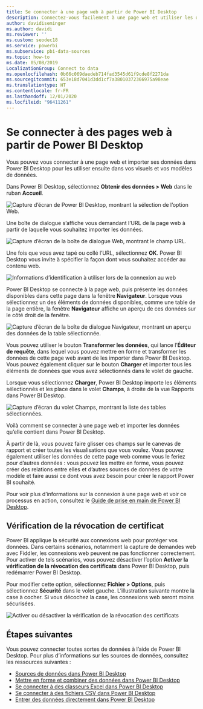 ```yaml
---
title: Se connecter à une page web à partir de Power BI Desktop
description: Connectez-vous facilement à une page web et utiliser les données de cette page dans Power BI Desktop
author: davidiseminger
ms.author: davidi
ms.reviewer: ''
ms.custom: seodec18
ms.service: powerbi
ms.subservice: pbi-data-sources
ms.topic: how-to
ms.date: 05/08/2019
LocalizationGroup: Connect to data
ms.openlocfilehash: 0b66c069daedeb714fad3545d61f9cde8f2271da
ms.sourcegitcommit: 653e18d7041d3dd1cf7a38010372366975a98eae
ms.translationtype: HT
ms.contentlocale: fr-FR
ms.lasthandoff: 12/01/2020
ms.locfileid: "96411261"
---
```

# <a name="connect-to-webpages-from-power-bi-desktop"></a>Se connecter à des pages web à partir de Power BI Desktop

Vous pouvez vous connecter à une page web et importer ses données dans Power BI Desktop pour les utiliser ensuite dans vos visuels et vos modèles de données.

Dans Power BI Desktop, sélectionnez **Obtenir des données > Web** dans le ruban **Accueil**.

![Capture d’écran de Power BI Desktop, montrant la sélection de l’option Web.](media/desktop-connect-to-web/connect-to-web-01.png)

Une boîte de dialogue s’affiche vous demandant l’URL de la page web à partir de laquelle vous souhaitez importer les données.

![Capture d’écran de la boîte de dialogue Web, montrant le champ URL.](media/desktop-connect-to-web/connect-to-web-02.png)

Une fois que vous avez tapé ou collé l’URL, sélectionnez **OK**. Power BI Desktop vous invite à spécifier la façon dont vous souhaitez accéder au contenu web.

![Informations d’identification à utiliser lors de la connexion au web](media/desktop-connect-to-web/connect-to-web-03.png)

Power BI Desktop se connecte à la page web, puis présente les données disponibles dans cette page dans la fenêtre **Navigateur**. Lorsque vous sélectionnez un des éléments de données disponibles, comme une table de la page entière, la fenêtre **Navigateur** affiche un aperçu de ces données sur le côté droit de la fenêtre.

![Capture d’écran de la boîte de dialogue Navigateur, montrant un aperçu des données de la table sélectionnée.](media/desktop-connect-to-web/connect-to-web-04.png)

Vous pouvez utiliser le bouton **Transformer les données**, qui lance l’**Éditeur de requête**, dans lequel vous pouvez mettre en forme et transformer les données de cette page web avant de les importer dans Power BI Desktop. Vous pouvez également cliquer sur le bouton **Charger** et importer tous les éléments de données que vous avez sélectionnés dans le volet de gauche.

Lorsque vous sélectionnez **Charger**, Power BI Desktop importe les éléments sélectionnés et les place dans le volet **Champs**, à droite de la vue Rapports dans Power BI Desktop.

![Capture d’écran du volet Champs, montrant la liste des tables sélectionnées.](media/desktop-connect-to-web/connect-to-web-05.png)

Voilà comment se connecter à une page web et importer les données qu’elle contient dans Power BI Desktop.

À partir de là, vous pouvez faire glisser ces champs sur le canevas de rapport et créer toutes les visualisations que vous voulez. Vous pouvez également utiliser les données de cette page web comme vous le feriez pour d’autres données : vous pouvez les mettre en forme, vous pouvez créer des relations entre elles et d’autres sources de données de votre modèle et faire aussi ce dont vous avez besoin pour créer le rapport Power BI souhaité.

Pour voir plus d’informations sur la connexion à une page web et voir ce processus en action, consultez le [Guide de prise en main de Power BI Desktop](../fundamentals/desktop-getting-started.md).

## <a name="certificate-revocation-check"></a>Vérification de la révocation de certificat

Power BI applique la sécurité aux connexions web pour protéger vos données. Dans certains scénarios, notamment la capture de demandes web avec Fiddler, les connexions web peuvent ne pas fonctionner correctement. Pour activer de tels scénarios, vous pouvez désactiver l’option **Activer la vérification de la révocation des certificats** dans Power BI Desktop, puis redémarrer Power BI Desktop. 

Pour modifier cette option, sélectionnez **Fichier > Options**, puis sélectionnez **Sécurité** dans le volet gauche. L’illustration suivante montre la case à cocher. Si vous décochez la case, les connexions web seront moins sécurisées. 

![Activer ou désactiver la vérification de la révocation des certificats](media/desktop-connect-to-web/connect-to-web-06.png)


## <a name="next-steps"></a>Étapes suivantes
Vous pouvez connecter toutes sortes de données à l’aide de Power BI Desktop. Pour plus d’informations sur les sources de données, consultez les ressources suivantes :

* [Sources de données dans Power BI Desktop](desktop-data-sources.md)
* [Mettre en forme et combiner des données dans Power BI Desktop](desktop-shape-and-combine-data.md)
* [Se connecter à des classeurs Excel dans Power BI Desktop](desktop-connect-excel.md)   
* [Se connecter à des fichiers CSV dans Power BI Desktop](desktop-connect-csv.md)   
* [Entrer des données directement dans Power BI Desktop](desktop-enter-data-directly-into-desktop.md)   
